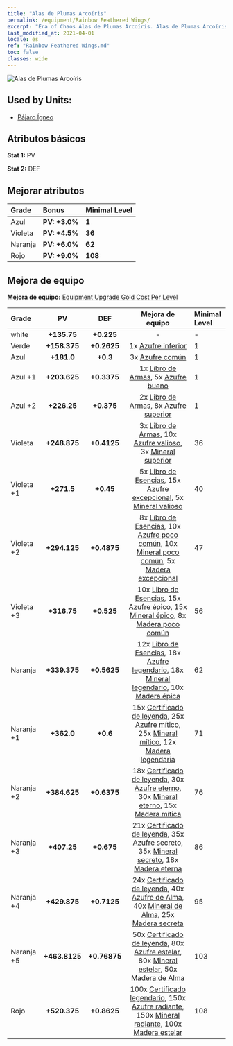 ```yaml
---
title: "Alas de Plumas Arcoíris"
permalink: /equipment/Rainbow Feathered Wings/
excerpt: "Era of Chaos Alas de Plumas Arcoíris. Alas de Plumas Arcoíris"
last_modified_at: 2021-04-01
locale: es
ref: "Rainbow Feathered Wings.md"
toc: false
classes: wide
---
```


  ![Alas de Plumas Arcoíris](/images/e/e_9074.png)

## Used by Units:

* [Pájaro Ígneo](/es/units/Firebird/) 


## Atributos básicos
 **Stat 1:** PV

 **Stat 2:** DEF

## Mejorar atributos

  |     Grade    |   Bonus | Minimal Level | 
  |:-------------|:--------|:--------------| 
  | Azul | **PV: +3.0%** | **1** | 
  | Violeta | **PV: +4.5%** | **36** | 
  | Naranja | **PV: +6.0%** | **62** | 
  | Rojo | **PV: +9.0%** | **108** | 


## Mejora de equipo
 **Mejora de equipo:** [Equipment Upgrade Gold Cost Per Level](/equipment/EquipmentUpgradeCostPerLevel/) 

  |          Grade      | PV | DEF | Mejora de equipo | Minimal Level |
  |:--------------------|:---------:|:---------:|:----------------:|:--------------|
  | white | **+135.75** | **+0.225** | - | - |
  | Verde | **+158.375** | **+0.2625** | 1x [Azufre inferior](/es/Items/mat_3/) | 1 |
  | Azul | **+181.0** | **+0.3** | 3x [Azufre común](/es/Items/mat_9/) | 1 |
  | Azul +1 | **+203.625** | **+0.3375** | 1x [Libro de Armas](/es/Items/mat_18/), 5x [Azufre bueno](/es/Items/mat_15/) | 1 |
  | Azul +2 | **+226.25** | **+0.375** | 2x [Libro de Armas](/es/Items/mat_25/), 8x [Azufre superior](/es/Items/mat_22/) | 1 |
  | Violeta | **+248.875** | **+0.4125** | 3x [Libro de Armas](/es/Items/mat_32/), 10x [Azufre valioso](/es/Items/mat_29/), 3x [Mineral superior](/es/Items/mat_19/) | 36 |
  | Violeta +1 | **+271.5** | **+0.45** | 5x [Libro de Esencias](/es/Items/mat_39/), 15x [Azufre excepcional](/es/Items/mat_36/), 5x [Mineral valioso](/es/Items/mat_26/) | 40 |
  | Violeta +2 | **+294.125** | **+0.4875** | 8x [Libro de Esencias](/es/Items/mat_46/), 10x [Azufre poco común](/es/Items/mat_43/), 10x [Mineral poco común](/es/Items/mat_40/), 5x [Madera excepcional](/es/Items/mat_34/) | 47 |
  | Violeta +3 | **+316.75** | **+0.525** | 10x [Libro de Esencias](/es/Items/mat_53/), 15x [Azufre épico](/es/Items/mat_50/), 15x [Mineral épico](/es/Items/mat_47/), 8x [Madera poco común](/es/Items/mat_41/) | 56 |
  | Naranja | **+339.375** | **+0.5625** | 12x [Libro de Esencias](/es/Items/mat_60/), 18x [Azufre legendario](/es/Items/mat_57/), 18x [Mineral legendario](/es/Items/mat_54/), 10x [Madera épica](/es/Items/mat_48/) | 62 |
  | Naranja +1 | **+362.0** | **+0.6** | 15x [Certificado de leyenda](/es/Items/mat_67/), 25x [Azufre mítico](/es/Items/mat_64/), 25x [Mineral mítico](/es/Items/mat_61/), 12x [Madera legendaria](/es/Items/mat_55/) | 71 |
  | Naranja +2 | **+384.625** | **+0.6375** | 18x [Certificado de leyenda](/es/Items/mat_74/), 30x [Azufre eterno](/es/Items/mat_71/), 30x [Mineral eterno](/es/Items/mat_68/), 15x [Madera mítica](/es/Items/mat_62/) | 76 |
  | Naranja +3 | **+407.25** | **+0.675** | 21x [Certificado de leyenda](/es/Items/mat_81/), 35x [Azufre secreto](/es/Items/mat_78/), 35x [Mineral secreto](/es/Items/mat_75/), 18x [Madera eterna](/es/Items/mat_69/) | 86 |
  | Naranja +4 | **+429.875** | **+0.7125** | 24x [Certificado de leyenda](/es/Items/mat_88/), 40x [Azufre de Alma](/es/Items/mat_85/), 40x [Mineral de Alma](/es/Items/mat_82/), 25x [Madera secreta](/es/Items/mat_76/) | 95 |
  | Naranja +5 | **+463.8125** | **+0.76875** | 50x [Certificado de leyenda](/es/Items/mat_95/), 80x [Azufre estelar](/es/Items/mat_92/), 80x [Mineral estelar](/es/Items/mat_89/), 50x [Madera de Alma](/es/Items/mat_83/) | 103 |
  | Rojo | **+520.375** | **+0.8625** | 100x [Certificado legendario](/es/Items/mat_102/), 150x [Azufre radiante](/es/Items/mat_99/), 150x [Mineral radiante](/es/Items/mat_96/), 100x [Madera estelar](/es/Items/mat_90/) | 108 |

